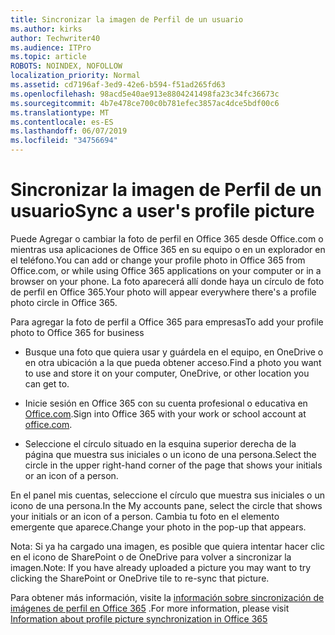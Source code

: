```yaml
---
title: Sincronizar la imagen de Perfil de un usuario
ms.author: kirks
author: Techwriter40
ms.audience: ITPro
ms.topic: article
ROBOTS: NOINDEX, NOFOLLOW
localization_priority: Normal
ms.assetid: cd7196af-3ed9-42e6-b594-f51ad265fd63
ms.openlocfilehash: 98acd5e40ae913e8804241498fa23c34fc36673c
ms.sourcegitcommit: 4b7e478ce700c0b781efec3857ac4dce5bdf00c6
ms.translationtype: MT
ms.contentlocale: es-ES
ms.lasthandoff: 06/07/2019
ms.locfileid: "34756694"
---
```

# <a name="sync-a-users-profile-picture"></a><span data-ttu-id="4303a-102">Sincronizar la imagen de Perfil de un usuario</span><span class="sxs-lookup"><span data-stu-id="4303a-102">Sync a user's profile picture</span></span>

<span data-ttu-id="4303a-103">Puede Agregar o cambiar la foto de perfil en Office 365 desde Office.com o mientras usa aplicaciones de Office 365 en su equipo o en un explorador en el teléfono.</span><span class="sxs-lookup"><span data-stu-id="4303a-103">You can add or change your profile photo in Office 365 from Office.com, or while using Office 365 applications on your computer or in a browser on your phone.</span></span> <span data-ttu-id="4303a-104">La foto aparecerá allí donde haya un círculo de foto de perfil en Office 365.</span><span class="sxs-lookup"><span data-stu-id="4303a-104">Your photo will appear everywhere there's a profile photo circle in Office 365.</span></span>

<span data-ttu-id="4303a-105">Para agregar la foto de perfil a Office 365 para empresas</span><span class="sxs-lookup"><span data-stu-id="4303a-105">To add your profile photo to Office 365 for business</span></span>

- <span data-ttu-id="4303a-106">Busque una foto que quiera usar y guárdela en el equipo, en OneDrive o en otra ubicación a la que pueda obtener acceso.</span><span class="sxs-lookup"><span data-stu-id="4303a-106">Find a photo you want to use and store it on your computer, OneDrive, or other location you can get to.</span></span>

- <span data-ttu-id="4303a-107">Inicie sesión en Office 365 con su cuenta profesional o educativa en [Office.com](http://www.office.com).</span><span class="sxs-lookup"><span data-stu-id="4303a-107">Sign into Office 365 with your work or school account at [office.com](http://www.office.com).</span></span>

- <span data-ttu-id="4303a-108">Seleccione el círculo situado en la esquina superior derecha de la página que muestra sus iniciales o un icono de una persona.</span><span class="sxs-lookup"><span data-stu-id="4303a-108">Select the circle in the upper right-hand corner of the page that shows your initials or an icon of a person.</span></span>

<span data-ttu-id="4303a-109">En el panel mis cuentas, seleccione el círculo que muestra sus iniciales o un icono de una persona.</span><span class="sxs-lookup"><span data-stu-id="4303a-109">In the My accounts pane, select the circle that shows your initials or an icon of a person.</span></span> <span data-ttu-id="4303a-110">Cambia tu foto en el elemento emergente que aparece.</span><span class="sxs-lookup"><span data-stu-id="4303a-110">Change your photo in the pop-up that appears.</span></span>

<span data-ttu-id="4303a-111">Nota: Si ya ha cargado una imagen, es posible que quiera intentar hacer clic en el icono de SharePoint o de OneDrive para volver a sincronizar la imagen.</span><span class="sxs-lookup"><span data-stu-id="4303a-111">Note: If you have already uploaded a picture you may want to try clicking the SharePoint or OneDrive tile to re-sync that picture.</span></span>

<span data-ttu-id="4303a-112">Para obtener más información, visite la [información sobre sincronización de imágenes de perfil en Office 365](https://support.office.com/article/information-about-profile-picture-synchronization-in-office-365-20594d76-d054-4af4-a660-401133e3d48a?ui=en-US&amp;rs=en-US&amp;ad=US) .</span><span class="sxs-lookup"><span data-stu-id="4303a-112">For more information, please visit [Information about profile picture synchronization in Office 365](https://support.office.com/article/information-about-profile-picture-synchronization-in-office-365-20594d76-d054-4af4-a660-401133e3d48a?ui=en-US&amp;rs=en-US&amp;ad=US)</span></span>

